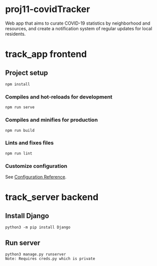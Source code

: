 # proj11-covidTracker
Web app that aims to curate COVID-19 statistics by neighborhood and resources, and create a notification system of regular updates for local residents.

# track_app frontend

## Project setup
```
npm install
```

### Compiles and hot-reloads for development
```
npm run serve
```

### Compiles and minifies for production
```
npm run build
```

### Lints and fixes files
```
npm run lint
```

### Customize configuration
See [Configuration Reference](https://cli.vuejs.org/config/).


# track_server backend

## Install Django
```
python3 -m pip install Django
```

## Run server
```
python3 manage.py runserver
Note: Requires creds.py which is private
```
